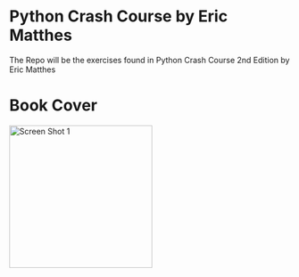 # Python Crash Course by Eric Matthes
The Repo will be the exercises found in Python Crash Course 2nd Edition by Eric Matthes

# Book Cover
<img alt="Screen Shot 1" width="256px" src="https://user-images.githubusercontent.com/55524257/102505068-2f93c080-4047-11eb-8054-34e6f6878211.jpg" />

